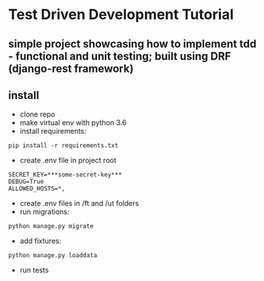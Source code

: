# Test Driven Development Tutorial

## simple project showcasing how to implement tdd - functional and unit testing; built using DRF (django-rest framework)

## install

- clone repo
- make virtual env with python 3.6
- install requirements:
```
pip install -r requirements.txt
```
- create .env file in project root
```
SECRET_KEY=***some-secret-key***
DEBUG=True
ALLOWED_HOSTS=*,
```
- create .env files in /ft and /ut folders
- run migrations:
```
python manage.py migrate
```
- add fixtures:
```
python manage.py loaddata
```
- run tests
